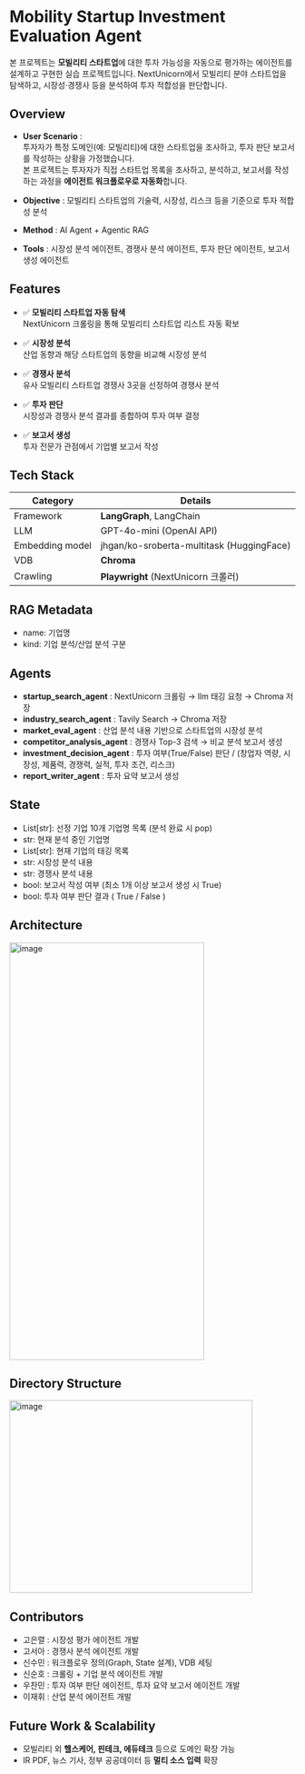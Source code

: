 # Mobility Startup Investment Evaluation Agent
본 프로젝트는 **모빌리티 스타트업**에 대한 투자 가능성을 자동으로 평가하는 에이전트를 설계하고 구현한 실습 프로젝트입니다. 
NextUnicorn에서 모빌리티 분야 스타트업을 탐색하고, 시장성·경쟁사 등을 분석하여 투자 적합성을 판단합니다.

## Overview

- **User Scenario** :  
  투자자가 특정 도메인(예: 모빌리티)에 대한 스타트업을 조사하고, 투자 판단 보고서를 작성하는 상황을 가정했습니다.  
  본 프로젝트는 투자자가 직접 스타트업 목록을 조사하고, 분석하고, 보고서를 작성하는 과정을 **에이전트 워크플로우로 자동화**합니다.  

- **Objective** : 모빌리티 스타트업의 기술력, 시장성, 리스크 등을 기준으로 투자 적합성 분석  
- **Method** : AI Agent + Agentic RAG  
- **Tools** : 시장성 분석 에이전트, 경쟁사 분석 에이전트, 투자 판단 에이전트, 보고서 생성 에이전트

## Features

- ✅ **모빌리티 스타트업 자동 탐색**  
  NextUnicorn 크롤링을 통해 모빌리티 스타트업 리스트 자동 확보
  
- ✅ **시장성 분석**  
  산업 동향과 해당 스타트업의 동향을 비교해 시장성 분석
  
- ✅ **경쟁사 분석**  
  유사 모빌리티 스타트업 경쟁사 3곳을 선정하여 경쟁사 분석
  
- ✅ **투자 판단**  
  시장성과 경쟁사 분석 결과를 종합하여 투자 여부 결정

- ✅ **보고서 생성**  
  투자 전문가 관점에서 기업별 보고서 작성

## Tech Stack 

| Category     | Details                                   |
|--------------|-------------------------------------------|
| Framework    | **LangGraph**, LangChain                  |
| LLM          | GPT-4o-mini (OpenAI API)                  |
| Embedding model | jhgan/ko-sroberta-multitask (HuggingFace)                 |
| VDB | **Chroma**                   |
| Crawling     | **Playwright** (NextUnicorn 크롤러)        |

## RAG Metadata

- name: 기업명
- kind: 기업 분석/산업 분석 구분

## Agents
 
- **startup_search_agent** : NextUnicorn 크롤링 → llm 태깅 요청 → Chroma 저장
- **industry_search_agent** : Tavily Search → Chroma 저장
- **market_eval_agent** : 산업 분석 내용 기반으로 스타트업의 시장성 분석
- **competitor_analysis_agent** : 경쟁사 Top-3 검색 → 비교 분석 보고서 생성  
- **investment_decision_agent** : 투자 여부(True/False) 판단 / (창업자 역량, 시장성, 제품력, 경쟁력, 실적, 투자 조건, 리스크)
- **report_writer_agent** : 투자 요약 보고서 생성

## State

- List[str]: 선정 기업 10개 기업명 목록 (분석 완료 시 pop)
- str: 현재 분석 중인 기업명
- List[str]: 현재 기업의 태깅 목록
- str: 시장성 분석 내용
- str: 경쟁사 분석 내용
- bool: 보고서 작성 여부 (최소 1개 이상 보고서 생성 시 True)
- bool: 투자 여부 판단 결과 ( True / False )

## Architecture
<img width="343" height="735" alt="image" src="https://github.com/user-attachments/assets/4581dffd-1db4-4799-9b8c-1e38760a1699" />

## Directory Structure
<img width="428" height="339" alt="image" src="https://github.com/user-attachments/assets/3a8e991a-5ba7-47b8-ae98-11440949efe1" />

## Contributors 
- 고은렬 : 시장성 평가 에이전트 개발
- 고서아 : 경쟁사 분석 에이전트 개발
- 신수민 : 워크플로우 정의(Graph, State 설계), VDB 세팅
- 신순호 : 크롤링 + 기업 분석 에이전트 개발
- 우찬민 : 투자 여부 판단 에이전트, 투자 요약 보고서 에이전트 개발
- 이재휘 : 산업 분석 에이전트 개발

## Future Work & Scalability
- 모빌리티 외 **헬스케어, 핀테크, 에듀테크** 등으로 도메인 확장 가능  
- IR PDF, 뉴스 기사, 정부 공공데이터 등 **멀티 소스 입력** 확장
